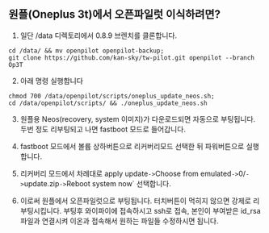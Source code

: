 원플(Oneplus 3t)에서 오픈파일럿 이식하려면?
------
1. 일단 /data 디렉토리에서 0.8.9 브렌치를 클론합니다.
```
cd /data/ && mv openpilot openpilot-backup;
git clone https://github.com/kan-sky/tw-pilot.git openpilot --branch Op3T
```

2. 아래 명령 실행합니다
```
chmod 700 /data/openpilot/scripts/oneplus_update_neos.sh;
cd /data/openpilot/scripts/ && ./oneplus_update_neos.sh
```

3. 원플용 Neos(recovery, system 이미지)가 다운로드되면 자동으로 부팅됩니다. 
   두번 정도 리부팅되고 나면 fastboot 모드로 들어갑니다.

4. fastboot 모드에서 볼륨 상하버튼으로 리커버리모드 선택한 뒤 파워버튼으로 실행합니다. 

5. 리커버리 모드에서 차례대로 apply update` -> `Choose from emulated` -> `0/` -> `update.zip` -> `Reboot system now` 선택합니다.

 
6. 이로써 원플에서 오픈파일럿으로 부팅됩니다. 터치버튼이 먹히지 않으면 강제로 리부팅시킵니다.
   부팅후 와이파이에 접속하시고 ssh로 접속, 본인이 부여받은 id_rsa파일과 연결시켜 이온과 접속해서 원하는 파일들 수정하시면 됩니다.
